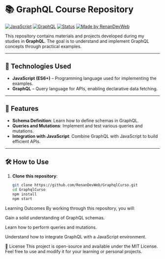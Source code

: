 # 📚 GraphQL Course Repository

[![JavaScript](https://img.shields.io/badge/JavaScript-ES6+-yellow?logo=javascript&logoColor=white)](https://developer.mozilla.org/en-US/docs/Web/JavaScript)
[![GraphQL](https://img.shields.io/badge/GraphQL-E10098?logo=graphql&logoColor=white)](https://graphql.org/)
[![Status](https://img.shields.io/badge/Status-In%20Progress-orange)]()
[![Made by RenanDevWeb](https://img.shields.io/badge/Made%20by-RenanDevWeb-blueviolet)](https://github.com/RenanDevWeb)

This repository contains materials and projects developed during my studies in **GraphQL**. The goal is to understand and implement GraphQL concepts through practical examples.

---

## 🚀 Technologies Used

- **JavaScript (ES6+)** – Programming language used for implementing the examples.
- **GraphQL** – Query language for APIs, enabling declarative data fetching.

---

## 🌟 Features

- **Schema Definition**: Learn how to define schemas in GraphQL.
- **Queries and Mutations**: Implement and test various queries and mutations.
- **Integration with JavaScript**: Combine GraphQL with JavaScript to build efficient APIs.

---

## 🛠️ How to Use

1. **Clone this repository**:

   ```bash
   git clone https://github.com/RenanDevWeb/GraphqlCurso.git
   cd GraphqlCurso
   npm install
   npm start
 Learning Outcomes
By working through this repository, you will:

Gain a solid understanding of GraphQL schemas.

Learn how to perform queries and mutations.

Understand how to integrate GraphQL with a JavaScript environment.

📄 License
This project is open-source and available under the MIT License.
Feel free to use and modify it for your learning or personal projects.
